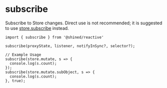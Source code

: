 # subscribe

Subscribe to Store changes. Direct use is not recommended; it is suggested to use [store.subscribe](/reference/basic/create#store-subscribe) instead.

```tsx
import { subscribe } from '@shined/reactive'

subscribe(proxyState, listener, notifyInSync?, selector?);

// Example Usage
subscribe(store.mutate, s => {
  console.log(s.count);
});
subscribe(store.mutate.subObject, s => {
  console.log(s.count);
}, true);
```
